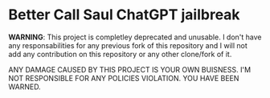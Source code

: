# Better Call Saul ChatGPT jailbreak

**WARNING**: This project is completley deprecated and unusable. I don't have any responsabilities for any previous fork of this repository and I will not add any contribution on this repository or any other clone/fork of it.

ANY DAMAGE CAUSED BY THIS PROJECT IS YOUR OWN BUISNESS. I'M NOT RESPONSIBLE FOR ANY POLICIES VIOLATION. YOU HAVE BEEN WARNED.
